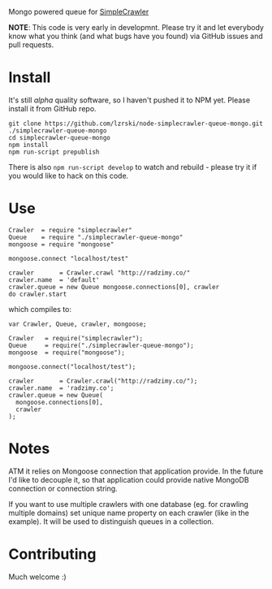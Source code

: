 Mongo powered queue for [SimpleCrawler](https://github.com/cgiffard/node-simplecrawler/)

**NOTE**: This code is very early in developmnt. Please try it and let everybody know what you think (and what bugs have you found) via GitHub issues and pull requests.

# Install

It's still *alpha* quality software, so I haven't pushed it to NPM yet. Please install it from GitHub repo.

```shell
git clone https://github.com/lzrski/node-simplecrawler-queue-mongo.git ./simplecrawler-queue-mongo
cd simplecrawler-queue-mongo
npm install
npm run-script prepublish
```

There is also `npm run-script develop` to watch and rebuild - please try it if you would like to hack on this code.

# Use

```coffee-script
Crawler  = require "simplecrawler"
Queue    = require "./simplecrawler-queue-mongo"
mongoose = require "mongoose"

mongoose.connect "localhost/test"

crawler       = Crawler.crawl "http://radzimy.co/"
crawler.name  = 'default'
crawler.queue = new Queue mongoose.connections[0], crawler
do crawler.start
```
which compiles to:

```java-script
var Crawler, Queue, crawler, mongoose;

Crawler   = require("simplecrawler");
Queue     = require("./simplecrawler-queue-mongo");
mongoose  = require("mongoose");

mongoose.connect("localhost/test");

crawler       = Crawler.crawl("http://radzimy.co/");
crawler.name  = 'radzimy.co';
crawler.queue = new Queue(
  mongoose.connections[0],
  crawler
);

```

# Notes

ATM it relies on Mongoose connection that application provide. In the future I'd like to decouple it, so that application could provide native MongoDB connection or connection string.

If you want to use multiple crawlers with one database (eg. for crawling multiple domains) set unique name property on each crawler (like in the example). It will be used to distinguish queues in a collection.

# Contributing

Much welcome :)
